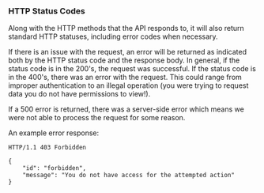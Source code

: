 
### HTTP Status Codes

Along with the HTTP methods that the API responds to, it will also return
standard HTTP statuses, including error codes when necessary.

If there is an issue with the request, an error will be returned as indicated
both by the HTTP status code and the response body. In general, if the status
code is in the 200's, the request was successful. If the status code is in the
400's, there was an error with the request. This could range from improper
authentication to an illegal operation (you were trying to request data you do
    not have permissions to view!).

If a 500 error is returned, there was a server-side error which means we were
not able to process the request for some reason.


An example error response:

    HTTP/1.1 403 Forbidden

    {
        "id": "forbidden",
        "message": "You do not have access for the attempted action"
    }
